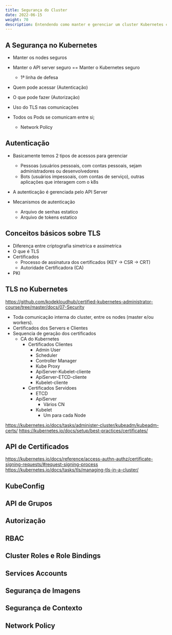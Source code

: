 ```yaml
---
title: Segurança do Cluster
date: 2022-06-15
weight: 70
description: Entendendo como manter e gerenciar um cluster Kubernetes com segurança.
---
```


## A Segurança no Kubernetes

- Manter os nodes seguros
- Manter o API server seguro == Manter o Kubernetes seguro
  - 1ª linha de defesa

- Quem pode acessar (Autenticação)
- O que pode fazer (Autorização)

- Uso do TLS nas comunicações

- Todos os Pods se comunicam entre si;
  - Network Policy

## Autenticação

- Basicamente temos 2 tipos de acessos para gerenciar
  - Pessoas (usuários pessoais, com contas pessoais, sejam administradores ou desenvolvedores
  - Bots (usuários impessoais, com contas de serviço), outras aplicações que interagem com o k8s

- A autenticação é gerenciada pelo API Server

- Mecanismos de autenticação
  - Arquivo de senhas estatico
  - Arquivo de tokens estatico

## Conceitos básicos sobre TLS

- Diferença entre criptografia simetrica e assimetrica
- O que é TLS
- Certificados
  - Processo de assinatura dos certificados (KEY -> CSR -> CRT)
  - Autoridade Certificadora (CA)
- PKI

## TLS no Kubernetes

https://github.com/kodekloudhub/certified-kubernetes-administrator-course/tree/master/docs/07-Security

- Toda comunicação interna do cluster, entre os nodes (master e/ou workers).
- Certificados dos Servers e Clientes
- Sequencia de geração dos certificados
  - CA do Kubernetes
    - Certificados Clientes
      - Admin User
      - Scheduler
      - Controller Manager
      - Kube Proxy
      - ApiServer-Kubelet-cliente
      - ApiServer-ETCD-cliente
      - Kubelet-cliente
    - Certificados Servidoes
      - ETCD
      - ApiServer
        - Vários CN
      - Kubelet
        - Um para cada Node

https://kubernetes.io/docs/tasks/administer-cluster/kubeadm/kubeadm-certs/
https://kubernetes.io/docs/setup/best-practices/certificates/

## API de Certificados

https://kubernetes.io/docs/reference/access-authn-authz/certificate-signing-requests/#request-signing-process
https://kubernetes.io/docs/tasks/tls/managing-tls-in-a-cluster/

## KubeConfig

## API de Grupos

## Autorização

## RBAC

## Cluster Roles e Role Bindings

## Services Accounts

## Segurança de Imagens

## Segurança de Contexto

## Network Policy
